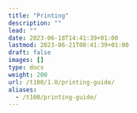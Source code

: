 ```yaml
---
title: "Printing"
description: ""
lead: ""
date: 2023-06-18T14:41:39+01:00
lastmod: 2023-06-21T00:41:39+01:00
draft: false
images: []
type: docs
weight: 200
url: /t100/1.0/printing-guide/
aliases:
  - /t100/printing-guide/
---
```

